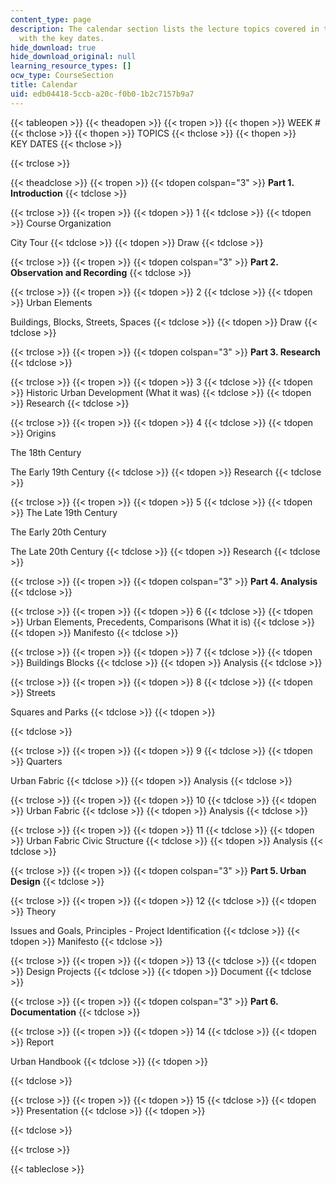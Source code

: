 ```yaml
---
content_type: page
description: The calendar section lists the lecture topics covered in the course along
  with the key dates.
hide_download: true
hide_download_original: null
learning_resource_types: []
ocw_type: CourseSection
title: Calendar
uid: edb04418-5ccb-a20c-f0b0-1b2c7157b9a7
---
```


{{< tableopen >}}
{{< theadopen >}}
{{< tropen >}}
{{< thopen >}}
WEEK #
{{< thclose >}}
{{< thopen >}}
TOPICS
{{< thclose >}}
{{< thopen >}}
KEY DATES
{{< thclose >}}

{{< trclose >}}

{{< theadclose >}}
{{< tropen >}}
{{< tdopen colspan="3" >}}
**Part 1. Introduction**
{{< tdclose >}}

{{< trclose >}}
{{< tropen >}}
{{< tdopen >}}
1
{{< tdclose >}}
{{< tdopen >}}
Course Organization  
  
City Tour
{{< tdclose >}}
{{< tdopen >}}
Draw
{{< tdclose >}}

{{< trclose >}}
{{< tropen >}}
{{< tdopen colspan="3" >}}
**Part 2. Observation and Recording**
{{< tdclose >}}

{{< trclose >}}
{{< tropen >}}
{{< tdopen >}}
2
{{< tdclose >}}
{{< tdopen >}}
Urban Elements  
  
Buildings, Blocks, Streets, Spaces
{{< tdclose >}}
{{< tdopen >}}
Draw
{{< tdclose >}}

{{< trclose >}}
{{< tropen >}}
{{< tdopen colspan="3" >}}
**Part 3. Research**
{{< tdclose >}}

{{< trclose >}}
{{< tropen >}}
{{< tdopen >}}
3
{{< tdclose >}}
{{< tdopen >}}
Historic Urban Development (What it was)
{{< tdclose >}}
{{< tdopen >}}
Research
{{< tdclose >}}

{{< trclose >}}
{{< tropen >}}
{{< tdopen >}}
4
{{< tdclose >}}
{{< tdopen >}}
Origins  
  
The 18th Century  
  
The Early 19th Century
{{< tdclose >}}
{{< tdopen >}}
Research
{{< tdclose >}}

{{< trclose >}}
{{< tropen >}}
{{< tdopen >}}
5
{{< tdclose >}}
{{< tdopen >}}
The Late 19th Century  
  
The Early 20th Century  
  
The Late 20th Century
{{< tdclose >}}
{{< tdopen >}}
Research
{{< tdclose >}}

{{< trclose >}}
{{< tropen >}}
{{< tdopen colspan="3" >}}
**Part 4. Analysis**
{{< tdclose >}}

{{< trclose >}}
{{< tropen >}}
{{< tdopen >}}
6
{{< tdclose >}}
{{< tdopen >}}
Urban Elements, Precedents, Comparisons (What it is)
{{< tdclose >}}
{{< tdopen >}}
Manifesto
{{< tdclose >}}

{{< trclose >}}
{{< tropen >}}
{{< tdopen >}}
7
{{< tdclose >}}
{{< tdopen >}}
Buildings Blocks
{{< tdclose >}}
{{< tdopen >}}
Analysis
{{< tdclose >}}

{{< trclose >}}
{{< tropen >}}
{{< tdopen >}}
8
{{< tdclose >}}
{{< tdopen >}}
Streets  
  
Squares and Parks
{{< tdclose >}}
{{< tdopen >}}

{{< tdclose >}}

{{< trclose >}}
{{< tropen >}}
{{< tdopen >}}
9
{{< tdclose >}}
{{< tdopen >}}
Quarters  
  
Urban Fabric
{{< tdclose >}}
{{< tdopen >}}
Analysis
{{< tdclose >}}

{{< trclose >}}
{{< tropen >}}
{{< tdopen >}}
10
{{< tdclose >}}
{{< tdopen >}}
Urban Fabric
{{< tdclose >}}
{{< tdopen >}}
Analysis
{{< tdclose >}}

{{< trclose >}}
{{< tropen >}}
{{< tdopen >}}
11
{{< tdclose >}}
{{< tdopen >}}
Urban Fabric Civic Structure
{{< tdclose >}}
{{< tdopen >}}
Analysis
{{< tdclose >}}

{{< trclose >}}
{{< tropen >}}
{{< tdopen colspan="3" >}}
**Part 5. Urban Design**
{{< tdclose >}}

{{< trclose >}}
{{< tropen >}}
{{< tdopen >}}
12
{{< tdclose >}}
{{< tdopen >}}
Theory  
  
Issues and Goals, Principles - Project Identification
{{< tdclose >}}
{{< tdopen >}}
Manifesto
{{< tdclose >}}

{{< trclose >}}
{{< tropen >}}
{{< tdopen >}}
13
{{< tdclose >}}
{{< tdopen >}}
Design Projects
{{< tdclose >}}
{{< tdopen >}}
Document
{{< tdclose >}}

{{< trclose >}}
{{< tropen >}}
{{< tdopen colspan="3" >}}
**Part 6. Documentation**
{{< tdclose >}}

{{< trclose >}}
{{< tropen >}}
{{< tdopen >}}
14
{{< tdclose >}}
{{< tdopen >}}
Report  
  
Urban Handbook
{{< tdclose >}}
{{< tdopen >}}

{{< tdclose >}}

{{< trclose >}}
{{< tropen >}}
{{< tdopen >}}
15
{{< tdclose >}}
{{< tdopen >}}
Presentation
{{< tdclose >}}
{{< tdopen >}}

{{< tdclose >}}

{{< trclose >}}

{{< tableclose >}}